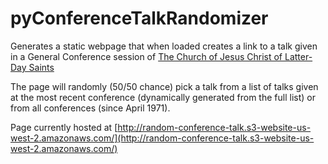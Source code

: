 # pyConferenceTalkRandomizer

Generates a static webpage that when loaded creates a link to a talk given in a General Conference session of
[The Church of Jesus Christ of Latter-Day Saints](https://www.churchofjesuschrist.org/study/general-conference)

The page will randomly (50/50 chance) pick a talk from a list of talks given at the most recent conference (dynamically
generated from the full list) or from all conferences (since April 1971).

Page currently hosted at [http://random-conference-talk.s3-website-us-west-2.amazonaws.com/](http://random-conference-talk.s3-website-us-west-2.amazonaws.com/)